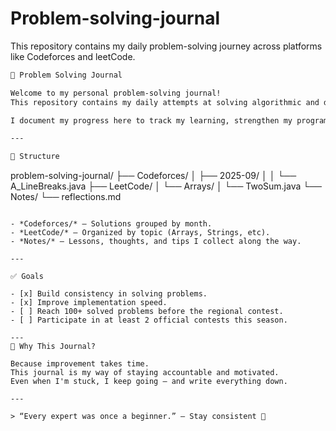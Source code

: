 # Problem-solving-journal
This repository contains my daily problem-solving journey across platforms like Codeforces and leetCode.

```markdown
🧠 Problem Solving Journal

Welcome to my personal problem-solving journal!  
This repository contains my daily attempts at solving algorithmic and data structure problems from platforms like *Codeforces*, *LeetCode*, and others.

I document my progress here to track my learning, strengthen my programming skills, and prepare for upcoming competitive programming contests.

---

📌 Structure

```
problem-solving-journal/
├── Codeforces/
│   ├── 2025-09/
│   │   └── A_LineBreaks.java
├── LeetCode/
│   └── Arrays/
│       └── TwoSum.java
└── Notes/
    └── reflections.md
```

- *Codeforces/* — Solutions grouped by month.
- *LeetCode/* — Organized by topic (Arrays, Strings, etc).
- *Notes/* — Lessons, thoughts, and tips I collect along the way.

---

✅ Goals

- [x] Build consistency in solving problems.
- [x] Improve implementation speed.
- [ ] Reach 100+ solved problems before the regional contest.
- [ ] Participate in at least 2 official contests this season.

---
💬 Why This Journal?

Because improvement takes time.  
This journal is my way of staying accountable and motivated.  
Even when I'm stuck, I keep going — and write everything down.

---

> “Every expert was once a beginner.” — Stay consistent 💪
```
